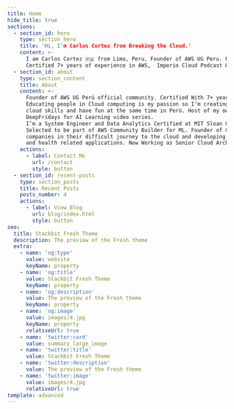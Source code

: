```yaml
---
title: Home
hide_title: true
sections:
  - section_id: hero
    type: section_hero
    title: 'Hi, I'm Carlos Cortez from Breaking the Cloud.'
    content: >-
      I am Carlos Cortez 🇵🇪 from Lima, Peru, Founder of AWS UG Peru. Founder & CTO of CENNTI Cloud. 
      Certified 7+ years of experience in AWS,  Imperio Cloud Podcast Host
  - section_id: about
    type: section_content
    title: About
    content: >-
      Founder of AWS UG Perú official community. Certified With 7+ years of experience in AWS, 
      Educating people in Cloud computing is my passion so I’m creating different ways to enhance 
      cloud skills and have fun at the same time in Perú. Host of my own Podcast Imperio Cloud and 
      DeepFridays for AI Learning video series. 
      I’m a System Engineer and Data Analytics Certified at MIT Sloan Global Program in Boston. 
      Selected to be part of AWS Community Builder for ML. Founder of CENNTI Cloud to help peruvian 
      companies in their difficult journey to the cloud and developing ML/AI solutions to fight COVID-19 
      and health related applications. Now Working as Senior Cloud Architect at DB Solutions in Chile.
    actions:
      - label: Contact Me
        url: /contact
        style: button
  - section_id: recent-posts
    type: section_posts
    title: Recent Posts
    posts_number: 4
    actions:
      - label: View Blog
        url: blog/index.html
        style: button
seo:
  title: Stackbit Fresh Theme
  description: The preview of the Fresh theme
  extra:
    - name: 'og:type'
      value: website
      keyName: property
    - name: 'og:title'
      value: Stackbit Fresh Theme
      keyName: property
    - name: 'og:description'
      value: The preview of the Fresh theme
      keyName: property
    - name: 'og:image'
      value: images/4.jpg
      keyName: property
      relativeUrl: true
    - name: 'twitter:card'
      value: summary_large_image
    - name: 'twitter:title'
      value: Stackbit Fresh Theme
    - name: 'twitter:description'
      value: The preview of the Fresh theme
    - name: 'twitter:image'
      value: images/4.jpg
      relativeUrl: true
template: advanced
---
```

